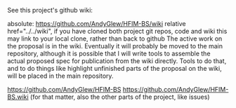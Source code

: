 See this project's github wiki:

absolute: https://github.com/AndyGlew/HFIM-BS/wiki
relative href="../../wiki",
if you have cloned both project git repos, code and wiki
this may link to your local clone, rather than back to github
The active work on the proposal is in the wiki. Eventually it will probably be moved to the main repository, although it is possible that I will write tools to assemble the actual proposed spec for publication from the wiki directly. Tools to do that, and to do things like highlight unfinished parts of the proposal on the wiki, will be placed in the main repository.


https://github.com/AndyGlew/HFIM-BS
https://github.com/AndyGlew/HFIM-BS.wiki
(for that matter, also the other parts of the project, like issues)

